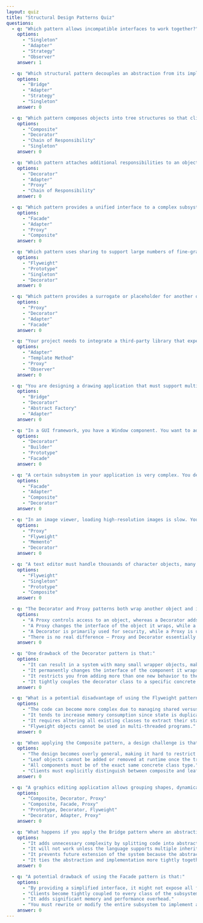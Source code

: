 ```yaml
---
layout: quiz
title: "Structural Design Patterns Quiz"
questions:
  - q: "Which pattern allows incompatible interfaces to work together?"
    options:
      - "Singleton"
      - "Adapter"
      - "Strategy"
      - "Observer"
    answer: 1

  - q: "Which structural pattern decouples an abstraction from its implementation, allowing the two to vary independently?"
    options:
      - "Bridge"
      - "Adapter"
      - "Strategy"
      - "Singleton"
    answer: 0

  - q: "Which pattern composes objects into tree structures so that clients can treat individual objects and compositions uniformly (i.e., as part-whole hierarchies)?"
    options:
      - "Composite"
      - "Decorator"
      - "Chain of Responsibility"
      - "Singleton"
    answer: 0

  - q: "Which pattern attaches additional responsibilities to an object dynamically without altering its class?"
    options:
      - "Decorator"
      - "Adapter"
      - "Proxy"
      - "Chain of Responsibility"
    answer: 0

  - q: "Which pattern provides a unified interface to a complex subsystem, making it easier for clients to access its functionality?"
    options:
      - "Facade"
      - "Adapter"
      - "Proxy"
      - "Composite"
    answer: 0

  - q: "Which pattern uses sharing to support large numbers of fine-grained objects efficiently by keeping their common state in one place?"
    options:
      - "Flyweight"
      - "Prototype"
      - "Singleton"
      - "Decorator"
    answer: 0

  - q: "Which pattern provides a surrogate or placeholder for another object to control access to it?"
    options:
      - "Proxy"
      - "Decorator"
      - "Adapter"
      - "Facade"
    answer: 0

  - q: "Your project needs to integrate a third-party library that expects data in a different format than your system produces. Which pattern should you use to reconcile these differences?"
    options:
      - "Adapter"
      - "Template Method"
      - "Proxy"
      - "Observer"
    answer: 0

  - q: "You are designing a drawing application that must support multiple rendering engines for various shapes. Which structural pattern allows you to independently vary the shape abstractions and the rendering implementations?"
    options:
      - "Bridge"
      - "Decorator"
      - "Abstract Factory"
      - "Adapter"
    answer: 0

  - q: "In a GUI framework, you have a Window component. You want to add features like scroll bars or borders to specific Window instances at runtime without modifying the Window class. Which pattern is most suitable?"
    options:
      - "Decorator"
      - "Builder"
      - "Prototype"
      - "Facade"
    answer: 0

  - q: "A certain subsystem in your application is very complex. You decide to create a class that encapsulates the entire subsystem’s workflow and provides one simple method process() for client code. Which pattern does this describe?"
    options:
      - "Facade"
      - "Adapter"
      - "Composite"
      - "Decorator"
    answer: 0

  - q: "In an image viewer, loading high-resolution images is slow. You want to load an image only when it’s scrolled into view while the rest of the code uses an Image interface transparently. Which pattern would you apply?"
    options:
      - "Proxy"
      - "Flyweight"
      - "Memento"
      - "Decorator"
    answer: 0

  - q: "A text editor must handle thousands of character objects, many identical in font and style. Which pattern helps reduce memory usage?"
    options:
      - "Flyweight"
      - "Singleton"
      - "Prototype"
      - "Composite"
    answer: 0

  - q: "The Decorator and Proxy patterns both wrap another object and implement the same interface. Which statement correctly distinguishes their intents?"
    options:
      - "A Proxy controls access to an object, whereas a Decorator adds new behavior or responsibilities."
      - "A Proxy changes the interface of the object it wraps, while a Decorator preserves the original interface."
      - "A Decorator is primarily used for security, while a Proxy is used for adding features at runtime."
      - "There is no real difference – Proxy and Decorator essentially serve the same purpose."
    answer: 0

  - q: "One drawback of the Decorator pattern is that:"
    options:
      - "It can result in a system with many small wrapper objects, making debugging and maintenance more complex."
      - "It permanently changes the interface of the component it wraps."
      - "It restricts you from adding more than one new behavior to the same object."
      - "It tightly couples the decorator class to a specific concrete component class."
    answer: 0

  - q: "What is a potential disadvantage of using the Flyweight pattern?"
    options:
      - "The code can become more complex due to managing shared versus unique state."
      - "It tends to increase memory consumption since state is duplicated."
      - "It requires altering all existing classes to extract their state."
      - "Flyweight objects cannot be used in multi-threaded programs."
    answer: 0

  - q: "When applying the Composite pattern, a design challenge is that:"
    options:
      - "The design becomes overly general, making it hard to restrict or enforce certain constraints."
      - "Leaf objects cannot be added or removed at runtime once the tree is created."
      - "All components must be of the exact same concrete class type."
      - "Clients must explicitly distinguish between composite and leaf nodes."
    answer: 0

  - q: "A graphics editing application allows grouping shapes, dynamically adding scrollbars or borders, and deferring loading of detailed images until needed. Which set of structural patterns is being used (in order)?"
    options:
      - "Composite, Decorator, Proxy"
      - "Composite, Facade, Proxy"
      - "Prototype, Decorator, Flyweight"
      - "Decorator, Adapter, Proxy"
    answer: 0

  - q: "What happens if you apply the Bridge pattern where an abstraction has only one fixed implementation?"
    options:
      - "It adds unnecessary complexity by splitting code into abstraction and implementation layers without a clear benefit."
      - "It will not work unless the language supports multiple inheritance."
      - "It prevents future extension of the system because the abstraction is fixed."
      - "It ties the abstraction and implementation more tightly together."
    answer: 0

  - q: "A potential drawback of using the Facade pattern is that:"
    options:
      - "By providing a simplified interface, it might not expose all functionality of the underlying subsystem."
      - "Clients become tightly coupled to every class of the subsystem."
      - "It adds significant memory and performance overhead."
      - "You must rewrite or modify the entire subsystem to implement a facade."
    answer: 0
---
```

